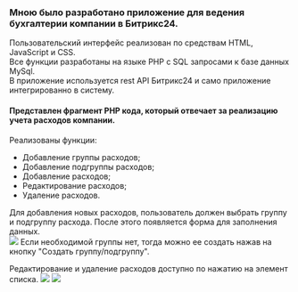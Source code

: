 ### Мною было разработано приложение для ведения бухгалтерии компании в Битрикс24.

Пользовательский интерфейс реализован по средствам HTML, JavaScript и CSS. <br>
Все функции разработаны на языке PHP с SQL запросами к базе данных MySql. <br>
В приложение используется rest API Битрикс24 и само приложение интегрированно в систему.

#### Представлен фрагмент PHP кода, который отвечает за реализацию учета расходов компании.

Реализованы функции:
- Добавление группы расходов;
- Добавление подгруппы расходов;
- Добавление расходов;
- Редактирование расходов;
- Удаление расходов.

Для добавления новых расходов, пользователь должен выбрать группу и подгруппу расхода. После этого появляется форма для заполнения данных. <br>
<img src="https://user-images.githubusercontent.com/46212492/160855993-e8f7cca6-f0c0-4e51-b4d4-c16223aafa53.png">
Если необходимой группы нет, тогда можно ее создать нажав на кнопку "Создать группу/подгруппу".


Редактирование и удаление расходов доступно по нажатию на элемент списка.
<img src="https://user-images.githubusercontent.com/46212492/160858433-78fe0a3b-d24f-4b4b-95ce-c53195a29f5b.png">
<img src="https://user-images.githubusercontent.com/46212492/160858083-9654ce77-e244-4b90-bf9c-23e43745ae89.png">
